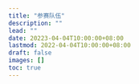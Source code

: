 ```yaml
---
title: "参赛队伍"
description: ""
lead: ""
date: 20223-04-04T10:00:00+08:00
lastmod: 2022-04-04T10:00:00+08:00
draft: false
images: []
toc: true
---
```

